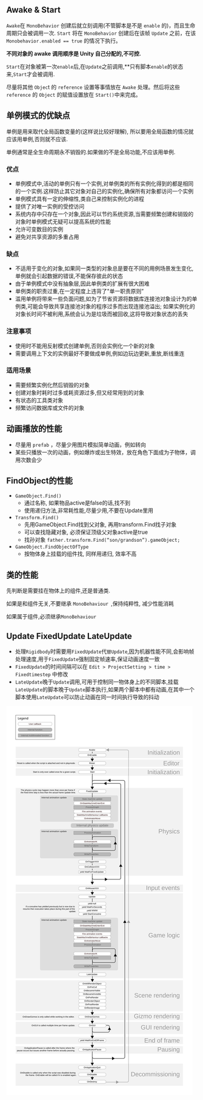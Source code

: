 ## Awake & Start

`Awake`在 `MonoBehavior` 创建后就立刻调用(不管脚本是不是 `enable` 的)，而且生命周期只会被调用一次. `Start` 将在 `MonoBehavior` 创建后在该帧 `Update` 之前，在该 `Monobehavior.enabled == true` 的情况下执行。

**不同对象的 awake 调用顺序是 Unity 自己分配的,不可控.**

`Start`在对象被第一次`enable`后,在`Update`之前调用,**只有脚本`enable`的状态来,`Start`才会被调用.

尽量将其他 `Objec`t 的 `reference` 设置等事情放在 `Awake` 处理。然后将这些 `reference` 的 `Object` 的赋值设置放在 `Start()`中来完成。



## 单例模式的优缺点

单例是用来取代全局函数变量的(这样说比较好理解), 所以要用全局函数的情况就应该用单例,否则就不应该.

单例通常是全生命周期永不销毁的.如果做的不是全局功能,不应该用单例.

### 优点

- 单例模式中,活动的单例只有一个实例,对单例类的所有实例化得到的都是相同的一个实例.这样防止其它对象对自己的实例化,确保所有对象都访问一个实例
- 单例模式具有一定的伸缩性,类自己来控制实例化的进程
- 提供了对唯一实例的受控访问
- 系统内存中只存在一个对象,因此可以节约系统资源,当需要频繁创建和销毁的对象时单例模式无疑可以提高系统的性能
- 允许可变数目的实例
- 避免对共享资源的多重占用

### 缺点

- 不适用于变化的对象,如果同一类型的对象总是要在不同的用例场景发生变化,单例就会引起数据的错误,不能保存彼此的状态
- 由于单例模式中没有抽象层,因此单例类的扩展有很大困难
- 单例类的职责过重,在一定程度上违背了"单一职责原则”
- 滥用单例将带来一些负面问题,如为了节省资源将数据库连接池对象设计为的单例类,可能会导致共享连接池对象的程序过多而出现连接池溢出; 如果实例化的对象长时间不被利用,系统会认为是垃圾而被回收,这将导致对象状态的丢失

### 注意事项

- 使用时不能用反射模式创建单例,否则会实例化一个新的对象
- 需要调用上下文的实例最好不要做成单例,例如边玩边更新,重放,断线重连

### 适用场景

- 需要频繁实例化然后销毁的对象
- 创建对象时耗时过多或耗资源过多,但又经常用到的对象
- 有状态的工具类对象
- 频繁访问数据库或文件的对象

## 动画播放的性能

- 尽量用 `prefab` ，尽量少用图片模拟简单动画，例如转向
- 某些只播放一次的动画，例如爆炸或出生特效，放在角色下面成为子物体，调用次数会少

## FindObject的性能

- `GameObject.Find()`
  - 通过名称, 如果物品active是false的话,找不到
  - 使用递归方法,非常耗性能,尽量少用,不要在Update里用
- `Transform.Find()`
  - 先用GameObject.Find找到父对象, 再用transform.Find找子对象
  - 可以查找隐藏对象, 必须保证顶级父对象active是true
  - 找孙对象 `father.transform.Find(“son/grandson”).gameObject;`
- `GameObject.FindObjectOfType`
  - 按物体身上挂载的组件找, 同样用递归, 效率不高

## 类的性能

先判断是需要挂在物体上的组件,还是普通类.

如果是和组件无关,不要继承 `MonoBehaviour `,保持纯粹性, 减少性能消耗

如果属于组件,必须继承`MonoBehaviour`

## Update FixedUpdate LateUpdate

- 处理`Rigidbody`时需要用`FixedUpdate`代`替Update`,因为机器性能不同,会影响帧处理速度,用于`FixedUpdate`强制固定帧速率,保证动画速度一致
- `FixedUpdate`的时间间隔可以在 `Edit > ProjectSetting > time > Fixedtimestep` 中修改
- `LateUpdate`晚于`Update`调用,可用于控制同一物体身上的不同脚本,挂载`LateUpdate`的脚本晚于`Update`脚本执行,如果两个脚本中都有动画,在其中一个脚本使用`LateUpdate`可以防止动画在同一时间执行导致的抖动











![img](performance.assets/monobehaviour_flowchart.svg)